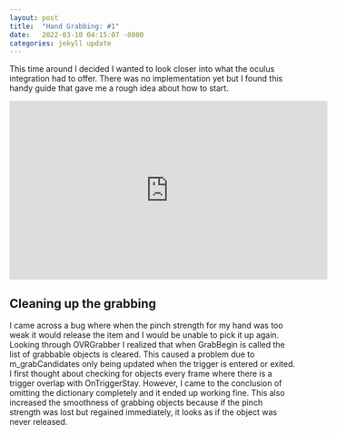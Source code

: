 ```yaml
---
layout: post
title:  "Hand Grabbing: #1"
date:   2022-03-10 04:15:07 -0800
categories: jekyll update
---
```

This time around I decided I wanted to look closer into what the oculus integration had to offer.
There was no implementation yet but I found this handy guide that gave me a rough idea about how to start.


<iframe width="560" height="315" src="https://www.youtube.com/embed/UoSzhoZ18bE" title="YouTube video player" frameborder="0" allow="accelerometer; autoplay; clipboard-write; encrypted-media; gyroscope; picture-in-picture" allowfullscreen></iframe>


## Cleaning up the grabbing

I came across a bug where when the pinch strength for my hand was too weak it would release the item and I would be unable to pick it up again. 
Looking through OVRGrabber I realized that when GrabBegin is called the list of grabbable objects is cleared. 
This caused a problem due to m_grabCandidates only being updated when the trigger is entered or exited. 
I first thought about checking for objects every frame where there is a trigger overlap with OnTriggerStay. 
However, I came to the conclusion of omitting the dictionary completely and it ended up working fine. 
This also increased the smoothness of grabbing objects because if the pinch strength was lost but regained immediately, it looks as if the object was never released.